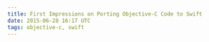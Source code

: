 ```yaml
---
title: First Impressions on Porting Objective-C Code to Swift
date: 2015-06-28 16:17 UTC
tags: objective-c, swift
---
```

